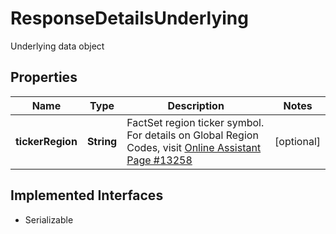 

# ResponseDetailsUnderlying

Underlying data object

## Properties

Name | Type | Description | Notes
------------ | ------------- | ------------- | -------------
**tickerRegion** | **String** | FactSet region ticker symbol. For details on Global Region Codes, visit [Online Assistant Page #13258](https://oa.apps.factset.com/pages/13258) |  [optional]


## Implemented Interfaces

* Serializable


